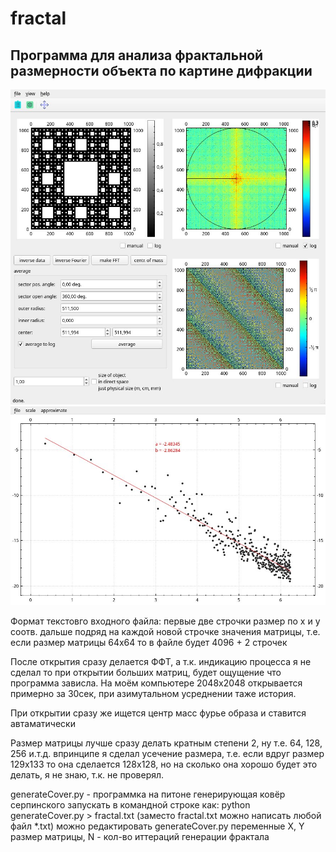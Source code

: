 # fractal

## Программа для анализа фрактальной размерности объекта по картине дифракции

![Image alt](https://github.com/tre3k/fractal/blob/master/screenshoot1.jpg "screenshoot main window")
![Image alt](https://github.com/tre3k/fractal/blob/master/screenshoot2.jpg "screenshoot average plot")

Формат текстовго входного файла:
 первые две строчки размер по х и у соотв.
 дальше подряд на каждой новой строчке значения матрицы,
 т.е. если размер матрицы 64х64 то в файле будет 4096 + 2 строчек

После открытия сразу делается ФФТ, а т.к. индикацию процесса я не сделал
то при открытии больших матриц, будет ощущение что программа зависла.
На моём компьютере 2048х2048 открывается примерно за 30сек,
при азимутальном усреднении таже история.

При открытии сразу же ищется центр масс фурье образа и ставится автаматически

Размер матрицы лучше сразу делать кратным степени 2, ну т.е. 64, 128, 256 и.т.д.
впринципе я сделал усечение размера, т.е. если вдруг размер 129х133 то она сделается 128х128,
но на сколько она хорошо будет это делать, я не знаю, т.к. не проверял.


generateCover.py - программка на питоне генерирующая ковёр серпинского
запускать в командной строке как: python generateCover.py > fractal.txt
(заместо fractal.txt можно написать любой файл *.txt)
можно редактировать generateCover.py переменные X, Y размер матрицы, N - кол-во иттераций генерации фрактала
